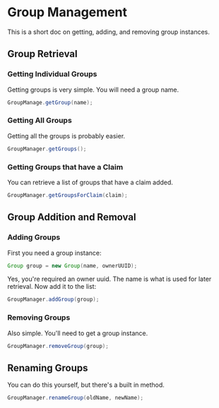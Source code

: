 # Group Management
This is a short doc on getting, adding, and removing group instances.

## Group Retrieval

### Getting Individual Groups
Getting groups is very simple. You will need a group name.

```java
GroupManage.getGroup(name);
```

### Getting All Groups
Getting all the groups is probably easier.

```java
GroupManager.getGroups();
```

### Getting Groups that have a Claim
You can retrieve a list of groups that have a claim added.

```java
GroupManager.getGroupsForClaim(claim);
```

## Group Addition and Removal

### Adding Groups

First you need a group instance:

```java
Group group = new Group(name, ownerUUID);
```

Yes, you're required an owner uuid. The name is what is used for later retrieval.
Now add it to the list:

```java
GroupManager.addGroup(group);
```

### Removing Groups

Also simple. You'll need to get a group instance.

```java
GroupManager.removeGroup(group);
```

## Renaming Groups

You can do this yourself, but there's a built in method.

```java
GroupManager.renameGroup(oldName, newName);
```